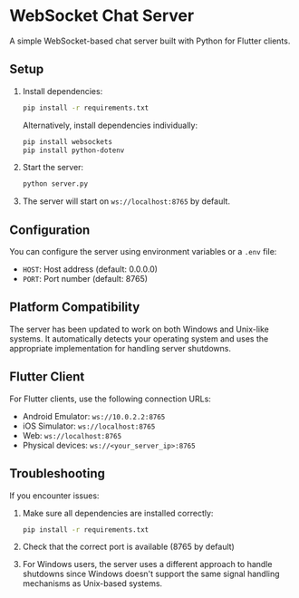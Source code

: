 # WebSocket Chat Server

A simple WebSocket-based chat server built with Python for Flutter clients.

## Setup

1. Install dependencies:
   ```bash
   pip install -r requirements.txt
   ```
   
   Alternatively, install dependencies individually:
   ```bash
   pip install websockets
   pip install python-dotenv
   ```

2. Start the server:
   ```bash
   python server.py
   ```

3. The server will start on `ws://localhost:8765` by default.

## Configuration

You can configure the server using environment variables or a `.env` file:
- `HOST`: Host address (default: 0.0.0.0)
- `PORT`: Port number (default: 8765)

## Platform Compatibility

The server has been updated to work on both Windows and Unix-like systems. It automatically detects your operating system and uses the appropriate implementation for handling server shutdowns.

## Flutter Client

For Flutter clients, use the following connection URLs:
- Android Emulator: `ws://10.0.2.2:8765`
- iOS Simulator: `ws://localhost:8765`
- Web: `ws://localhost:8765`
- Physical devices: `ws://<your_server_ip>:8765`

## Troubleshooting

If you encounter issues:

1. Make sure all dependencies are installed correctly:
   ```bash
   pip install -r requirements.txt
   ```

2. Check that the correct port is available (8765 by default)

3. For Windows users, the server uses a different approach to handle shutdowns since Windows doesn't support the same signal handling mechanisms as Unix-based systems. 